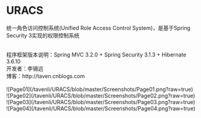 URACS
=====

统一角色访问控制系统(Unified Role Access Control System)，是基于Spring Security 3实现的权限控制系统

<br/>
程序框架版本说明：Spring MVC 3.2.0 + Spring Security 3.1.3 + Hibernate 3.6.10


<br/>
开发者：李锡远
<br/>
博客：http://taven.cnblogs.com
<br/>

<br/>
![Page01](/tavenli/URACS/blob/master/Screenshots/Page01.png?raw=true)

<br/>
![Page02](/tavenli/URACS/blob/master/Screenshots/Page02.png?raw=true)

<br/>
![Page03](/tavenli/URACS/blob/master/Screenshots/Page03.png?raw=true)

<br/>
![Page04](/tavenli/URACS/blob/master/Screenshots/Page04.png?raw=true)

<br/>



